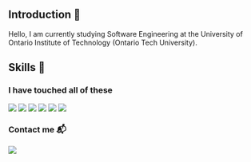## Introduction :wave:
Hello, I am currently studying Software Engineering at the University of Ontario Institute of Technology (Ontario Tech University).

## Skills :wrench:
### I have touched all of these
<span>
<img src="https://img.shields.io/badge/-Python-3776AB?logo=python&logoColor=white&style=flat" />
<img src="https://img.shields.io/badge/-Typescript-3178C6?logo=typescript&logoColor=white&style=flat" />
<img src="https://img.shields.io/badge/-Javascript-F7DF1E?logo=javascript&logoColor=white&style=flat" />
<img src="https://img.shields.io/badge/-React-61DAFB?logo=react&logoColor=white&style=flat" />
<img src="https://img.shields.io/badge/-Tailwind CSS-06B6D4?logo=tailwind css&logoColor=white&style=flat" />
<img src="https://img.shields.io/badge/-Git-F05032?logo=git&logoColor=white&style=flat" />
<span/>


### Contact me :mailbox_with_mail:
<a title="jonathan.leaper@ontariotechu.net" href="mailto:jonathan.leaper@ontariotechu.net"><img src="[https://img.shields.io/badge/-Email-EA4335?logo=gmail&logoColor=white&style=for-the-badge](https://ssl.gstatic.com/ui/v1/icons/mail/rfr/logo_gmail_lockup_dark_1x_r5.png)https://ssl.gstatic.com/ui/v1/icons/mail/rfr/logo_gmail_lockup_dark_1x_r5.png" /></a>
